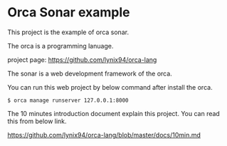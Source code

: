 
# Orca Sonar example

This project is the example of orca sonar.

The orca is a programming lanuage.

  project page: https://github.com/lynix94/orca-lang

The sonar is a web development framework of the orca.

You can run this web project by below command after install the orca.

```
$ orca manage runserver 127.0.0.1:8000
```

The 10 minutes introduction document explain this project.
You can read this from below link.

https://github.com/lynix94/orca-lang/blob/master/docs/10min.md

